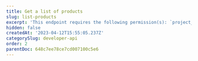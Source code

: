 ```yaml
---
title: Get a list of products
slug: list-products
excerpt: 'This endpoint requires the following permission(s): `project_configuration:products:read`.'
hidden: false
createdAt: '2023-04-12T15:55:05.237Z'
categorySlug: developer-api
order: 2
parentDoc: 648c7ee78ce7cd007100c5e6
---
```

